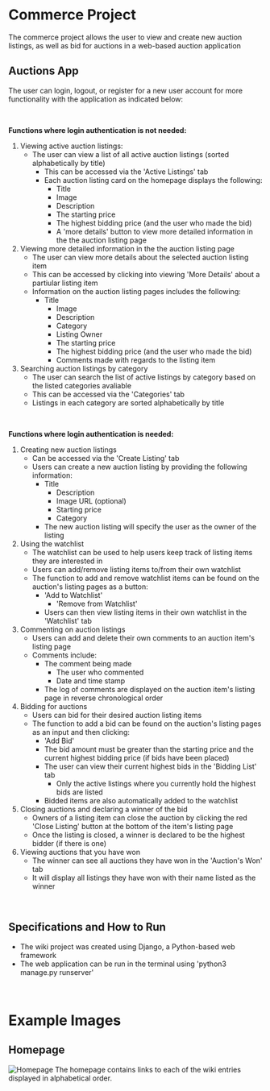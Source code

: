 # Commerce Project
The commerce project allows the user to view and create new auction listings, as well as bid for auctions in a web-based auction application

## Auctions App
The user can login, logout, or register for a new user account for more functionality with the application as indicated below:  

&nbsp; 

**Functions where login authentication is not needed:**
1. Viewing active auction listings:  
   - The user can view a list of all active auction listings (sorted alphabetically by title)
     - This can be accessed via the 'Active Listings' tab 
     - Each auction listing card on the homepage displays the following:
       - Title
        - Image
        - Description
        - The starting price
        - The highest bidding price (and the user who made the bid)
        - A 'more details' button to view more detailed information in the the auction listing page
2. Viewing more detailed information in the the auction listing page
   - The user can view more details about the selected auction listing item 
    - This can be accessed by clicking into viewing 'More Details' about a partiular listing item
    - Information on the auction listing pages includes the following:
      - Title
        - Image
        - Description
        - Category
        - Listing Owner
        - The starting price
        - The highest bidding price (and the user who made the bid)
        - Comments made with regards to the listing item
2. Searching auction listings by category 
   - The user can search the list of active listings by category based on the listed categories avaliable
    - This can be accessed via the 'Categories' tab 
    - Listings in each category are sorted alphabetically by title
      
&nbsp; 

**Functions where login authentication is needed:**
1. Creating new auction listings
   - Can be accessed via the 'Create Listing' tab 
    - Users can create a new auction listing by providing the following information:
      - Title
        - Description
        - Image URL (optional)
        - Starting price
        - Category
      - The new auction listing will specify the user as the owner of the listing
2. Using the watchlist
   - The watchlist can be used to help users keep track of listing items they are interested in
    - Users can add/remove listing items to/from their own watchlist
    - The function to add and remove watchlist items can be found on the auction's listing pages as a button:
      - 'Add to Watchlist'
         - 'Remove from Watchlist'
      - Users can then view listing items in their own watchlist in the 'Watchlist' tab
3. Commenting on auction listings
   - Users can add and delete their own comments to an auction item's listing page
    - Comments include:
      - The comment being made
        - The user who commented
        - Date and time stamp
      - The log of comments are displayed on the auction item's listing page in reverse chronological order
4. Bidding for auctions 
   - Users can bid for their desired auction listing items
    - The function to add a bid can be found on the auction's listing pages as an input and then clicking:
      - 'Add Bid'
      - The bid amount must be greater than the starting price and the current highest bidding price (if bids have been placed)
      - The user can view their current highest bids in the 'Bidding List' tab
        - Only the active listings where you currently hold the highest bids are listed
      - Bidded items are also automatically added to the watchlist
5. Closing auctions and declaring a winner of the bid
   - Owners of a listing item can close the auction by clicking the red 'Close Listing' button at the bottom of the item's listing page
    - Once the listing is closed, a winner is declared to be the highest bidder (if there is one)
6. Viewing auctions that you have won
   - The winner can see all auctions they have won in the 'Auction's Won' tab
    - It will display all listings they have won with their name listed as the winner

&nbsp; 

## Specifications and How to Run
- The wiki project was created using Django, a Python-based web framework
- The web application can be run in the terminal using 'python3 manage.py runserver'
  
&nbsp;  

# Example Images
## Homepage
![Homepage](/encyclopedia/static/encyclopedia/homepage.png?raw=true "Homepage")
The homepage contains links to each of the wiki entries displayed in alphabetical order.
